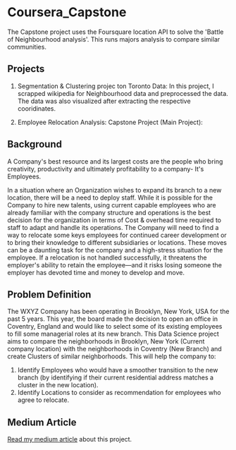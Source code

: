 # Coursera_Capstone
The Capstone project uses the Foursquare location API to solve the 'Battle of Neighbourhood analysis'. This runs majors analysis to compare similar communities.


## Projects
1. Segmentation & Clustering projec ton Toronto Data: In this project, I scrapped wikipedia for Neighbourhood data and preprocessed the data. The data was also visualized after extracting the respective cooridinates.

2. Employee Relocation Analysis: Capstone Project (Main Project):

## Background

A Company's best resource and its largest costs are the people who bring creativity, productivity and ultimately profitability to a company- It's Employees. 

In a situation where an Organization wishes to expand its branch to a new location, there will be a need to deploy staff. While it is possible for the Company to hire new talents, using current capable employees who are already familiar with the company structure and operations is the best decision for the organization in terms of Cost & overhead time required to staff to adapt and handle its operations.
The Company will need to find a way to relocate some keys employees for continued career development or to bring their knowledge to different subsidiaries or locations. These moves can be a daunting task for the company and a high-stress situation for the employee. If a relocation is not handled successfully, it threatens the employer's ability to retain the employee—and it risks losing someone the employer has devoted time and money to develop and move.

## Problem Definition

The WXYZ Company has been operating in Brooklyn, New York, USA for the past 5 years. This year, the board made the decision to open an office in Coventry, England and would like to select some of its existing employees to fill some managerial roles at its new branch.
This Data Science project aims to compare the neighborhoods in Brooklyn, New York (Current company location) with the neighborhoods in Coventry (New Branch) and create Clusters of similar neighborhoods. 
This will help the company to:
1.	Identify Employees who would have a smoother transition to the new branch (by identifying if their current residential address matches a cluster in the new location).
2.	Identify Locations to consider as recommendation for employees who agree to relocate.

## Medium Article
[Read my medium article](https://medium.com/analytics-vidhya/clustering-problem-solving-employee-relocation-problem-using-foursquare-api-85bdd51dcb49) about this project.


